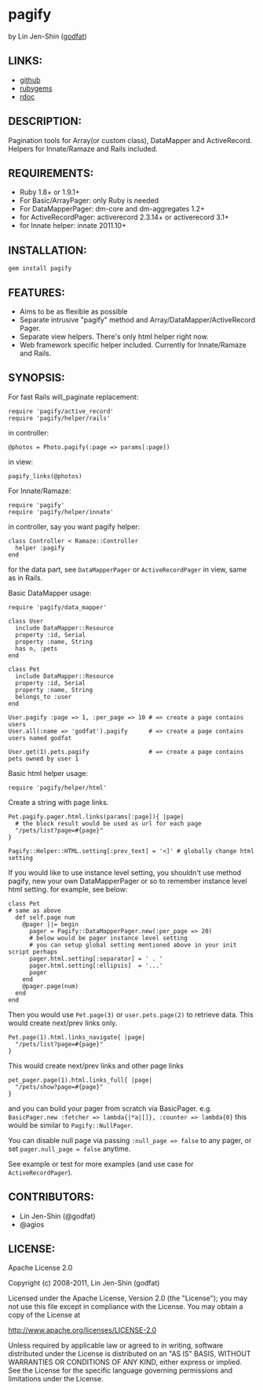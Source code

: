 # pagify

by Lin Jen-Shin ([godfat](http://godfat.org))

## LINKS:

* [github](https://github.com/godfat/pagify)
* [rubygems](https://rubygems.org/gems/pagify)
* [rdoc](http://rdoc.info/github/godfat/pagify)

## DESCRIPTION:

Pagination tools for Array(or custom class), DataMapper and ActiveRecord.
Helpers for Innate/Ramaze and Rails included.

## REQUIREMENTS:

* Ruby 1.8+ or 1.9.1+
* For  Basic/ArrayPager: only Ruby is needed
* For   DataMapperPager: dm-core and dm-aggregates 1.2+
* for ActiveRecordPager: activerecord 2.3.14+ or activerecord 3.1+
* for     Innate helper: innate 2011.10+

## INSTALLATION:

    gem install pagify

## FEATURES:

* Aims to be as flexible as possible
* Separate intrusive "pagify" method and Array/DataMapper/ActiveRecord Pager.
* Separate view helpers. There's only html helper right now.
* Web framework specific helper included. Currently for Innate/Ramaze and Rails.

## SYNOPSIS:

For fast Rails will_paginate replacement:

    require 'pagify/active_record'
    require 'pagify/helper/rails'

in controller:

    @photos = Photo.pagify(:page => params[:page])

in view:

    pagify_links(@photos)

For Innate/Ramaze:

    require 'pagify'
    require 'pagify/helper/innate'

in controller, say you want pagify helper:

    class Controller < Ramaze::Controller
      helper :pagify
    end

for the data part, see `DataMapperPager` or `ActiveRecordPager` in view,
same as in Rails.

Basic DataMapper usage:

    require 'pagify/data_mapper'

    class User
      include DataMapper::Resource
      property :id, Serial
      property :name, String
      has n, :pets
    end

    class Pet
      include DataMapper::Resource
      property :id, Serial
      property :name, String
      belongs_to :user
    end

    User.pagify :page => 1, :per_page => 10 # => create a page contains users
    User.all(:name => 'godfat').pagify      # => create a page contains users named godfat

    User.get(1).pets.pagify                 # => create a page contains pets owned by user 1

Basic html helper usage:

    require 'pagify/helper/html'

Create a string with page links.

    Pet.pagify.pager.html.links(params[:page]){ |page|
      # the block result would be used as url for each page
      "/pets/list?page=#{page}"
    }

    Pagify::Helper::HTML.setting[:prev_text] = '<]' # globally change html setting

If you would like to use instance level setting, you shouldn't use method
pagify, new your own DataMapperPager or so to remember instance level html
setting. for example, see below:

    class Pet
    # same as above
      def self.page num
        @pager ||= begin
          pager = Pagify::DataMapperPager.new(:per_page => 20)
          # below would be pager instance level setting
          # you can setup global setting mentioned above in your init script perhaps
          pager.html.setting[:separator] = ' . '
          pager.html.setting[:ellipsis]  = '...'
          pager
        end
        @pager.page(num)
      end
    end

Then you would use `Pet.page(3)` or `user.pets.page(2)` to retrieve data.
This would create next/prev links only.

    Pet.page(1).html.links_navigate{ |page|
      "/pets/list?page=#{page}"
    }

This would create next/prev links and other page links

    pet_pager.page(1).html.links_full{ |page|
      "/pets/show?page=#{page}"
    }

and you can build your pager from scratch via BasicPager.
e.g. `BasicPager.new :fetcher => lambda{|*a|[]}, :counter => lambda{0}`
this would be similar to `Pagify::NullPager`.

You can disable null page via passing `:null_page => false` to any pager,
or set `pager.null_page = false` anytime.

See example or test for more examples (and use case for `ActiveRecordPager`).

## CONTRIBUTORS:

* Lin Jen-Shin (@godfat)
* @agios

## LICENSE:

Apache License 2.0

Copyright (c) 2008-2011, Lin Jen-Shin (godfat)

Licensed under the Apache License, Version 2.0 (the "License");
you may not use this file except in compliance with the License.
You may obtain a copy of the License at

   http://www.apache.org/licenses/LICENSE-2.0

Unless required by applicable law or agreed to in writing, software
distributed under the License is distributed on an "AS IS" BASIS,
WITHOUT WARRANTIES OR CONDITIONS OF ANY KIND, either express or implied.
See the License for the specific language governing permissions and
limitations under the License.
